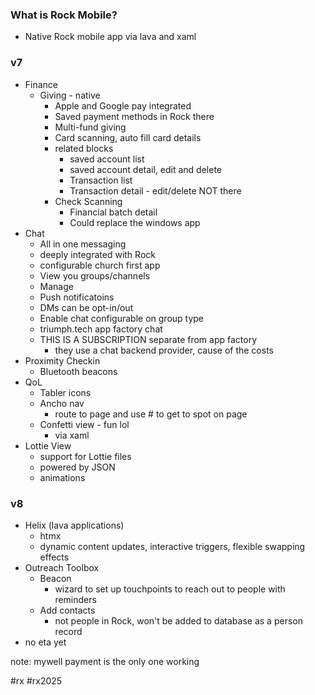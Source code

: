 ### What is Rock Mobile?
- Native Rock mobile app via lava and xaml
### v7
- Finance
	- Giving - native
		- Apple and Google pay integrated
		- Saved payment methods in Rock there
		- Multi-fund giving
		- Card scanning, auto fill card details
		- related blocks
			- saved account list
			- saved account detail, edit and delete
			- Transaction list
			- Transaction detail - edit/delete NOT there
		- Check Scanning
			- Financial batch detail
			- Could replace the windows app
- Chat
	- All in one messaging
	- deeply integrated with Rock
	- configurable church first app
	- View you groups/channels
	- Manage
	- Push notificatoins
	- DMs can be opt-in/out
	- Enable chat configurable on group type
	- triumph.tech app factory chat
	- THIS IS A SUBSCRIPTION separate from app factory
		- they use a chat backend provider, cause of the costs
- Proximity Checkin
	- Bluetooth beacons
- QoL
	- Tabler icons
	- Ancho nav
		- route to page and use # to get to spot on page
	- Confetti view - fun lol
		- via xaml
- Lottie View
	- support for Lottie files
	- powered by JSON
	- animations
### v8
- Helix (lava applications)
	- htmx
	- dynamic content updates, interactive triggers, flexible swapping effects
- Outreach Toolbox
	- Beacon
		- wizard to set up touchpoints to reach out to people with reminders
	- Add contacts
		- not people in Rock, won't be added to database as a person record
- no eta yet

note: mywell payment is the only one working

#rx #rx2025 